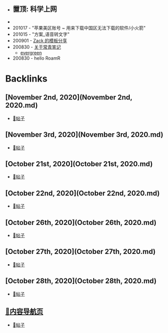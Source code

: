 - 置顶: 科学上网
    - 
- 
- 201017 - "苹果美区账号 ~ 用来下载中国区无法下载的软件/小火箭"
- 201015 - "方案_语音转文字"
- 200901 - [Zack 的模板分享](https://roamresearch.com/#/app/sharegraph/page/MeEYamlUK)
- 200830 - [关于常青笔记](https://notes.andymatuschak.org/Evergreen_notes?stackedNotes=z2ZAGQBHuJ2u9WrtAQHAEHcCZTtqpsGkAsrD1)
    - [evergreen](evergreen.md)
- 200830 - hello RoamR

# Backlinks
## [November 2nd, 2020](November 2nd, 2020.md)
- [📝帖子](📝帖子.md)

## [November 3rd, 2020](November 3rd, 2020.md)
- [📝帖子](📝帖子.md)

## [October 21st, 2020](October 21st, 2020.md)
- [📝帖子](📝帖子.md)

## [October 22nd, 2020](October 22nd, 2020.md)
- [📝帖子](📝帖子.md)

## [October 26th, 2020](October 26th, 2020.md)
- [📝帖子](📝帖子.md)

## [October 27th, 2020](October 27th, 2020.md)
- [📝帖子](📝帖子.md)

## [October 28th, 2020](October 28th, 2020.md)
- [📝帖子](📝帖子.md)

## [🎈内容导航页](🎈内容导航页.md)
- [📝帖子](📝帖子.md)

